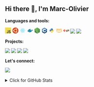 ## Hi there 👋, I'm Marc-Olivier

<!--
**marcolivierbouch/marcolivierbouch** is a ✨ _special_ ✨ repository because its `README.md` (this file) appears on your GitHub profile.

Here are some ideas to get you started:

- 🔭 I’m currently working on ...
- 🌱 I’m currently learning ...
- 👯 I’m looking to collaborate on ...
- 🤔 I’m looking for help with ...
- 💬 Ask me about ...
- 📫 How to reach me: ...
- 😄 Pronouns: ...
- ⚡ Fun fact: ...
-->

**Languages and tools:**  

<code><img height="20" src="https://raw.githubusercontent.com/github/explore/80688e429a7d4ef2fca1e82350fe8e3517d3494d/topics/javascript/javascript.png"></code>
<code><img height="20" src="https://raw.githubusercontent.com/github/explore/master/topics/ubuntu/ubuntu.png"></code>
<code><img height="20" src="https://raw.githubusercontent.com/github/explore/80688e429a7d4ef2fca1e82350fe8e3517d3494d/topics/react/react.png"></code>
<code><img height="20" src="https://raw.githubusercontent.com/devicons/devicon/master/icons/docker/docker-original.svg"></code>
<code><img height="20" src="https://raw.githubusercontent.com/github/explore/80688e429a7d4ef2fca1e82350fe8e3517d3494d/topics/nodejs/nodejs.png"></code>
<code><img height="20" src="https://raw.githubusercontent.com/github/explore/80688e429a7d4ef2fca1e82350fe8e3517d3494d/topics/cpp/cpp.png"></code>
<code><img height="20" src="https://raw.githubusercontent.com/github/explore/80688e429a7d4ef2fca1e82350fe8e3517d3494d/topics/python/python.png"></code>
<code><img height="20" src="https://raw.githubusercontent.com/devicons/devicon/master/icons/amazonwebservices/amazonwebservices-plain-wordmark.svg"></code>
<code><img height="20" src="https://raw.githubusercontent.com/github/explore/80688e429a7d4ef2fca1e82350fe8e3517d3494d/topics/git/git.png"></code>
<code><img height="20" src="https://upload.wikimedia.org/wikipedia/commons/d/d0/Eth-diamond-rainbow.png"></code>
<code><img height="20" src="https://assets-global.website-files.com/5f6b7190899f41fb70882d08/5f760a499b56c47b8fa74fbb_chainlink-logo.svg"></code>

**Projects:**

<code><a target="_blank" href="https://xreplygpt.com/"><img src="https://xreplygpt.com/images/XReplyGPT.png" width="25"></a></code>
<code><a target="_blank" href="https://minthero.io"><img src="https://minthero.io/favicon.ico" height="25"></a></code>
<code><a target="_blank" href="https://pypi.org/project/dirbpy/"><img src="https://pypi.org/static/images/logo-small.8998e9d1.svg" width="20"></a></code>
<code><a target="_blank" href="https://openassistantgpt.io/"><img src="https://openassistantgpt.io/favicon.ico" width="20"></a></code>


**Let's connect:**  

<code><a href="https://www.linkedin.com/in/marc-olivier-bouchard-07694017b/"><img src="https://cdn2.iconfinder.com/data/icons/social-media-2285/512/1_Linkedin_unofficial_colored_svg-128.png" width="25"></a></code>


<details>
<summary>Click for GitHub Stats</summary>
<p align="left">
    <img alt = "GitHub Stats" src="https://github-readme-stats.vercel.app/api?username=marcolivierbouch&show_icons=true&hide=issues&icon_color=000000&hide_border=true&title_color=5391FE&text_color=555">
    <br>
    <img alt = "Top Language" src="https://github-readme-stats.vercel.app/api/top-langs/?username=marcolivierbouch&hide=html,&hide_border=true&title_color=5391FE&text_color=555"
</p>
</details>
